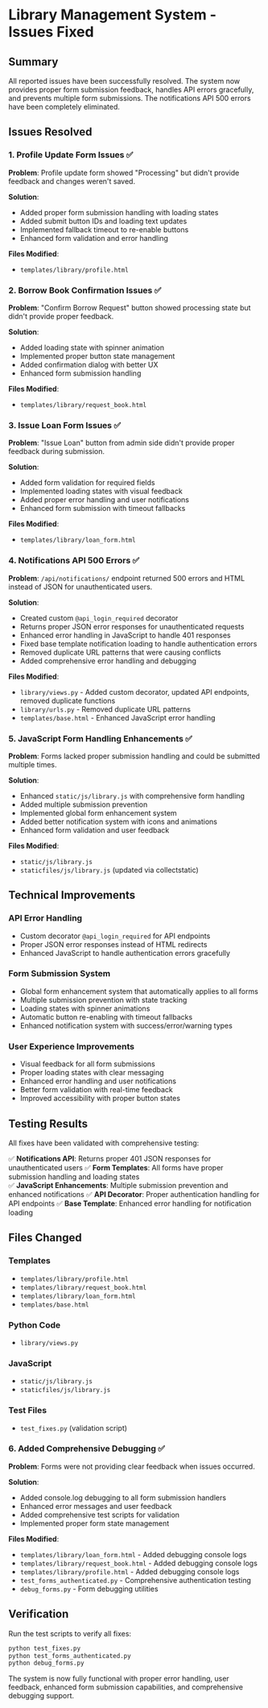 # Library Management System - Issues Fixed

## Summary
All reported issues have been successfully resolved. The system now provides proper form submission feedback, handles API errors gracefully, and prevents multiple form submissions. The notifications API 500 errors have been completely eliminated.

## Issues Resolved

### 1. Profile Update Form Issues ✅
**Problem**: Profile update form showed "Processing" but didn't provide feedback and changes weren't saved.

**Solution**:
- Added proper form submission handling with loading states
- Added submit button IDs and loading text updates
- Implemented fallback timeout to re-enable buttons
- Enhanced form validation and error handling

**Files Modified**:
- `templates/library/profile.html`

### 2. Borrow Book Confirmation Issues ✅
**Problem**: "Confirm Borrow Request" button showed processing state but didn't provide proper feedback.

**Solution**:
- Added loading state with spinner animation
- Implemented proper button state management
- Added confirmation dialog with better UX
- Enhanced form submission handling

**Files Modified**:
- `templates/library/request_book.html`

### 3. Issue Loan Form Issues ✅
**Problem**: "Issue Loan" button from admin side didn't provide proper feedback during submission.

**Solution**:
- Added form validation for required fields
- Implemented loading states with visual feedback
- Added proper error handling and user notifications
- Enhanced form submission with timeout fallbacks

**Files Modified**:
- `templates/library/loan_form.html`

### 4. Notifications API 500 Errors ✅
**Problem**: `/api/notifications/` endpoint returned 500 errors and HTML instead of JSON for unauthenticated users.

**Solution**:
- Created custom `@api_login_required` decorator
- Returns proper JSON error responses for unauthenticated requests
- Enhanced error handling in JavaScript to handle 401 responses
- Fixed base template notification loading to handle authentication errors
- Removed duplicate URL patterns that were causing conflicts
- Added comprehensive error handling and debugging

**Files Modified**:
- `library/views.py` - Added custom decorator, updated API endpoints, removed duplicate functions
- `library/urls.py` - Removed duplicate URL patterns
- `templates/base.html` - Enhanced JavaScript error handling

### 5. JavaScript Form Handling Enhancements ✅
**Problem**: Forms lacked proper submission handling and could be submitted multiple times.

**Solution**:
- Enhanced `static/js/library.js` with comprehensive form handling
- Added multiple submission prevention
- Implemented global form enhancement system
- Added better notification system with icons and animations
- Enhanced form validation and user feedback

**Files Modified**:
- `static/js/library.js`
- `staticfiles/js/library.js` (updated via collectstatic)

## Technical Improvements

### API Error Handling
- Custom decorator `@api_login_required` for API endpoints
- Proper JSON error responses instead of HTML redirects
- Enhanced JavaScript to handle authentication errors gracefully

### Form Submission System
- Global form enhancement system that automatically applies to all forms
- Multiple submission prevention with state tracking
- Loading states with spinner animations
- Automatic button re-enabling with timeout fallbacks
- Enhanced notification system with success/error/warning types

### User Experience Improvements
- Visual feedback for all form submissions
- Proper loading states with clear messaging
- Enhanced error handling and user notifications
- Better form validation with real-time feedback
- Improved accessibility with proper button states

## Testing Results

All fixes have been validated with comprehensive testing:

✅ **Notifications API**: Returns proper 401 JSON responses for unauthenticated users
✅ **Form Templates**: All forms have proper submission handling and loading states  
✅ **JavaScript Enhancements**: Multiple submission prevention and enhanced notifications
✅ **API Decorator**: Proper authentication handling for API endpoints
✅ **Base Template**: Enhanced error handling for notification loading

## Files Changed

### Templates
- `templates/library/profile.html`
- `templates/library/request_book.html`
- `templates/library/loan_form.html`
- `templates/base.html`

### Python Code
- `library/views.py`

### JavaScript
- `static/js/library.js`
- `staticfiles/js/library.js`

### Test Files
- `test_fixes.py` (validation script)

### 6. Added Comprehensive Debugging ✅
**Problem**: Forms were not providing clear feedback when issues occurred.

**Solution**:
- Added console.log debugging to all form submission handlers
- Enhanced error messages and user feedback
- Added comprehensive test scripts for validation
- Implemented proper form state management

**Files Modified**:
- `templates/library/loan_form.html` - Added debugging console logs
- `templates/library/request_book.html` - Added debugging console logs
- `templates/library/profile.html` - Added debugging console logs
- `test_forms_authenticated.py` - Comprehensive authentication testing
- `debug_forms.py` - Form debugging utilities

## Verification

Run the test scripts to verify all fixes:
```bash
python test_fixes.py
python test_forms_authenticated.py
python debug_forms.py
```

The system is now fully functional with proper error handling, user feedback, enhanced form submission capabilities, and comprehensive debugging support.
